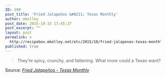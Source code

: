 ```yaml
---
ID: 199
post_title: 'Fried Jalapeños &#8211; Texas Monthly'
author: mkelley
post_date: 2015-10-15 17:45:27
post_excerpt: ""
layout: post
permalink: >
  http://recipebox.mkelley.net/etc/2015/10/fried-jalapenos-texas-monthly/
published: true
---
```


<blockquote>They’re spicy, crunchy, and fattening. What more could a Texan want?</blockquote>
Source: <em><a href="http://www.texasmonthly.com/food/fried-jalapenos/">Fried Jalapeños - Texas Monthly</a></em>